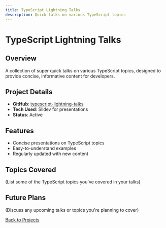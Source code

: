 ```yaml
---
title: TypeScript Lightning Talks
description: Quick talks on various TypeScript topics
---
```


# TypeScript Lightning Talks

## Overview
A collection of super quick talks on various TypeScript topics, designed to provide concise, informative content for developers.

## Project Details
- **GitHub**: [typescript-lightning-talks](https://github.com/PhyberApex/typescript-lightning-talks)
- **Tech Used**: Slidev for presentations
- **Status**: Active

## Features
- Concise presentations on TypeScript topics
- Easy-to-understand examples
- Regularly updated with new content

## Topics Covered
(List some of the TypeScript topics you've covered in your talks)

## Future Plans
(Discuss any upcoming talks or topics you're planning to cover)

[Back to Projects](./projects)
